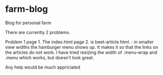 # farm-blog
Blog for personal farm

There are currently 2 problems. 


Problem 1
page 1. The index.html page 2. is beet-article.html. : in smaller view widths the hamburger menu shows up. It makes it so that the links on the articles do not work. I have tried resizing the width of .menu-wrap and .menu which works, but doesn't look great.



Any help would be much appriciated
